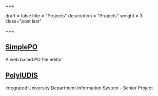+++

draft = false
title = "Projects"
description = "Projects"
weight = 3
class="post last"

+++

## [SimplePO](https://code.google.com/p/simplepo/)
A web based PO file editor

## [PolyIUDIS](https://code.google.com/p/polyiudis/)
Integrated University Department Information System - Senior Project
